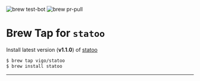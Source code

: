 ![brew test-bot](https://github.com/vigo/homebrew-statoo/actions/workflows/tests.yml/badge.svg)
![brew pr-pull](https://github.com/vigo/homebrew-statoo/actions/workflows/publish.yml/badge.svg)

# Brew Tap for `statoo`

Install latest version (**v1.1.0**) of [statoo](https://github.com/vigo/statoo)

```bash
$ brew tap vigo/statoo
$ brew install statoo
```

---